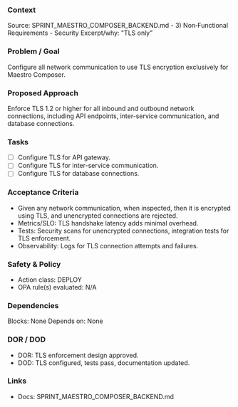 ### Context

Source: SPRINT_MAESTRO_COMPOSER_BACKEND.md - 3) Non‑Functional Requirements - Security
Excerpt/why: "TLS only"

### Problem / Goal

Configure all network communication to use TLS encryption exclusively for Maestro Composer.

### Proposed Approach

Enforce TLS 1.2 or higher for all inbound and outbound network connections, including API endpoints, inter-service communication, and database connections.

### Tasks

- [ ] Configure TLS for API gateway.
- [ ] Configure TLS for inter-service communication.
- [ ] Configure TLS for database connections.

### Acceptance Criteria

- Given any network communication, when inspected, then it is encrypted using TLS, and unencrypted connections are rejected.
- Metrics/SLO: TLS handshake latency adds minimal overhead.
- Tests: Security scans for unencrypted connections, integration tests for TLS enforcement.
- Observability: Logs for TLS connection attempts and failures.

### Safety & Policy

- Action class: DEPLOY
- OPA rule(s) evaluated: N/A

### Dependencies

Blocks: None
Depends on: None

### DOR / DOD

- DOR: TLS enforcement design approved.
- DOD: TLS configured, tests pass, documentation updated.

### Links

- Docs: SPRINT_MAESTRO_COMPOSER_BACKEND.md
